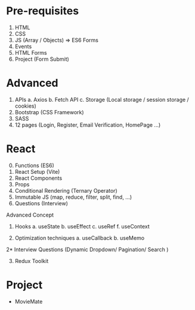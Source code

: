 # Pre-requisites

1. HTML
2. CSS
3. JS (Array / Objects) => ES6 Forms
4. Events
5. HTML Forms
6. Project (Form Submit)

# Advanced

1. APIs
   a. Axios
   b. Fetch API
   c. Storage (Local storage / session storage / cookies)
2. Bootstrap (CSS Framework)
3. SASS
4. 12 pages (Login, Register, Email Verification, HomePage ...)

# React

0. Functions (ES6)
1. React Setup (Vite)
2. React Components
3. Props
4. Conditional Rendering (Ternary Operator)
5. Immutable JS (map, reduce, filter, split, find, ...)
6. Questions (Interview)

Advanced Concept

1. Hooks
   a. useState
   b. useEffect
   c. useRef
   f. useContext

2. Optimization techniques
   a. useCallback
   b. useMemo

2\* Interview Questions (Dynamic Dropdown/ Pagination/ Search )

3. Redux Toolkit

# Project

- MovieMate
